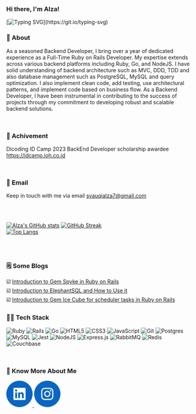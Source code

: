 ### Hi there, I'm Alza!

[![Typing SVG](https://readme-typing-svg.herokuapp.com?size=40&duration=4000&center=true&vCenter=true&width=1200&height=100&lines=Backend+developer%2C;Open+for+job+opportunities.)](https://git.io/typing-svg)

### 👤 About
As a seasoned Backend Developer, I bring over a year of dedicated experience as a Full-Time Ruby on Rails Developer. My expertise extends across various backend platforms including Ruby, Go, and NodeJS. I have solid understanding of backend architecture such as MVC, DDD, TDD and also database management such as PostgreSQL, MySQL and query optimization. I also implement clean code, add testing, use architectural patterns, and implement code based on business flow. As a Backend Developer, I have been instrumental in contributing to the success of projects through my commitment to developing robust and scalable backend solutions.

</br>

### 🏅 Achivement
Dicoding ID Camp 2023 BackEnd Developer scholarship awardee https://idcamp.ioh.co.id

</br>

### 📧 Email
Keep in touch with me via email syauqialza7@gmail.com

</br>
</br>

<a href="https://github.com/syauqialzaa">

  [![Alza's GitHub stats](https://github-readme-stats.vercel.app/api?username=syauqialzaa&count_private=true&show_icons=true&theme=gotham)](https://github.com/syauqialzaa)
  [![GitHub Streak](https://github-readme-streak-stats.herokuapp.com/?user=syauqialzaa&theme=gotham)](https://github.com/syauqialzaa)<br>
  [![Top Langs](https://github-readme-stats.vercel.app/api/top-langs/?username=syauqialzaa&show_icons=true&theme=gotham&layout=compact)](https://github.com/syauqialzaa)

</a>

</br>
</br>

### 🗒️ Some Blogs
☑️ [Introduction to Gem Spyke in Ruby on Rails](https://symbolic.id/x-brain/c/5fd9cba1-107d-5fb9-9a37-5ccfcbae781e)\
☑️ [Introduction to ElephantSQL and How to Use it](https://symbolic.id/x-brain/c/dab67dfb-4893-5967-afa2-557197dd57db)\
☑️ [Introduction to Gem Ice Cube for scheduler tasks in Ruby on Rails](https://symbolic.id/x-brain/c/6e8294e0-471a-5bb6-befc-e6d7378d114c)

### 👨‍💻 Tech Stack
![Ruby](https://img.shields.io/badge/ruby-%23CC342D.svg?style=for-the-badge&logo=ruby&logoColor=white)
![Rails](https://img.shields.io/badge/rails-%23CC0000.svg?style=for-the-badge&logo=ruby-on-rails&logoColor=white)
![Go](https://img.shields.io/badge/go-%2300ADD8.svg?style=for-the-badge&logo=go&logoColor=white)
![HTML5](https://img.shields.io/badge/html5-%23E34F26.svg?style=for-the-badge&logo=html5&logoColor=white)
![CSS3](https://img.shields.io/badge/css3-%231572B6.svg?style=for-the-badge&logo=css3&logoColor=white)
![JavaScript](https://img.shields.io/badge/javascript-%23323330.svg?style=for-the-badge&logo=javascript&logoColor=%23F7DF1E)
![Git](https://img.shields.io/badge/git-%23F05033.svg?style=for-the-badge&logo=git&logoColor=white)
![Postgres](https://img.shields.io/badge/postgres-%23316192.svg?style=for-the-badge&logo=postgresql&logoColor=white)
![MySQL](https://img.shields.io/badge/mysql-4479A1.svg?style=for-the-badge&logo=mysql&logoColor=white)
![Jest](https://img.shields.io/badge/-jest-%23C21325?style=for-the-badge&logo=jest&logoColor=white)
![NodeJS](https://img.shields.io/badge/node.js-6DA55F?style=for-the-badge&logo=node.js&logoColor=white)
![Express.js](https://img.shields.io/badge/express.js-%23404d59.svg?style=for-the-badge&logo=express&logoColor=%2361DAFB)
![RabbitMQ](https://img.shields.io/badge/Rabbitmq-FF6600?style=for-the-badge&logo=rabbitmq&logoColor=white)
![Redis](https://img.shields.io/badge/redis-%23DD0031.svg?style=for-the-badge&logo=redis&logoColor=white)
![Couchbase](https://img.shields.io/badge/Couchbase-EA2328?style=for-the-badge&logo=couchbase&logoColor=white)

</br>

### 👀 Know More About Me
<a href="https://www.linkedin.com/in/alzasyauqi/"><img width="70px" src="./img/social_media/linkedin_icon.png">
<a href="https://instagram.com/syauqialzaa"><img width="70px" src="./img/social_media/instagram_icon.png">